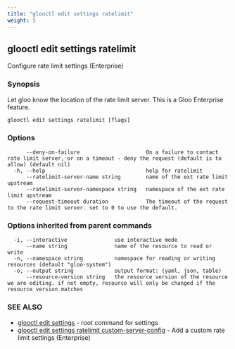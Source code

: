 ```yaml
---
title: "glooctl edit settings ratelimit"
weight: 5
---
```

## glooctl edit settings ratelimit

Configure rate limit settings (Enterprise)

### Synopsis

Let gloo know the location of the rate limit server. This is a Gloo Enterprise feature.

```
glooctl edit settings ratelimit [flags]
```

### Options

```
      --deny-on-failure                     On a failure to contact rate limit server, or on a timeout - deny the request (default is to allow) (default nil)
  -h, --help                                help for ratelimit
      --ratelimit-server-name string        name of the ext rate limit upstream
      --ratelimit-server-namespace string   namespace of the ext rate limit upstream
      --request-timeout duration            The timeout of the request to the rate limit server. set to 0 to use the default.
```

### Options inherited from parent commands

```
  -i, --interactive               use interactive mode
      --name string               name of the resource to read or write
  -n, --namespace string          namespace for reading or writing resources (default "gloo-system")
  -o, --output string             output format: (yaml, json, table)
      --resource-version string   the resource version of the resource we are editing. if not empty, resource will only be changed if the resource version matches
```

### SEE ALSO

* [glooctl edit settings](../glooctl_edit_settings)	 - root command for settings
* [glooctl edit settings ratelimit custom-server-config](../glooctl_edit_settings_ratelimit_custom-server-config)	 - Add a custom rate limit settings (Enterprise)

